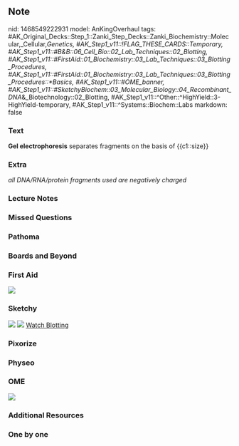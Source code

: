 ## Note
nid: 1468549222931
model: AnKingOverhaul
tags: #AK_Original_Decks::Step_1::Zanki_Step_Decks::Zanki_Biochemistry::Molecular,_Cellular,_Genetics, #AK_Step1_v11::!FLAG_THESE_CARDS::Temporary, #AK_Step1_v11::#B&B::06_Cell_Bio::02_Lab_Techniques::02_Blotting, #AK_Step1_v11::#FirstAid::01_Biochemistry::03_Lab_Techniques::03_Blotting_Procedures, #AK_Step1_v11::#FirstAid::01_Biochemistry::03_Lab_Techniques::03_Blotting_Procedures::*Basics, #AK_Step1_v11::#OME_banner, #AK_Step1_v11::#SketchyBiochem::03_Molecular_Biology::04_Recombinant_DNA_&_Biotechnology::02_Blotting, #AK_Step1_v11::^Other::^HighYield::3-HighYield-temporary, #AK_Step1_v11::^Systems::Biochem::Labs
markdown: false

### Text
<div>
  <div>
    <b>Gel electrophoresis</b> separates fragments on the basis of
    {{c1::size}}
  </div>
</div>

### Extra
<i>all DNA/RNA/protein fragments used are negatively charged</i>

### Lecture Notes


### Missed Questions


### Pathoma


### Boards and Beyond


### First Aid
<img src="tmpns_ZYU.png">

### Sketchy
<img src="Blotting.png"> <img src=
"Screen%20Shot%202022-01-30%20at%2010.03.38%20AM.png"> <a href=
"https://dashboard.sketchy.com/study/medical/courses/medical-biochemistry/units/medical-biochemistry-molecular-biology/videos/medical-biochemistry-molecular-biology-recombinant-dna-and-biotechnology-blotting?utm_source=anki&utm_medium=partnership&utm_campaign=february_update&utm_content=medical">
Watch Blotting</a>

### Pixorize


### Physeo


### OME
<div class="ome-widget">
  <a href="https://onlinemeded.org?ref=anki"><img src=
  "_OME_AnkiFlashcards_General_3.png"></a>
</div>

### Additional Resources


### One by one

